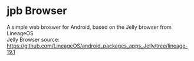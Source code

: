 # jpb Browser
A simple web broswer for Android, based on the Jelly browser from LineageOS <br>
Jelly Browser source: https://github.com/LineageOS/android_packages_apps_Jelly/tree/lineage-19.1
